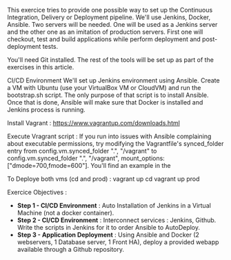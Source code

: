 This exercice tries to provide one possible way to set up the Continuous Integration, Delivery or Deployment pipeline. We'll use Jenkins, Docker, Ansible. Two servers will be needed. One will be used as a Jenkins server and the other one as an imitation of production servers. First one will checkout, test and build applications while perform deployment and post-deployment tests.

You'll need Git installed. The rest of the tools will be set up as part of the exercises in this article.

CI/CD Environment
We'll set up Jenkins environment using Ansible. Create a VM with Ubuntu (use your VirtualBox VM or CloudVM) and run the bootstrap.sh script. The only purpose of that script is to install Ansible. Once that is done, Ansible will make sure that Docker is installed and Jenkins process is running.

Install Vagrant :
https://www.vagrantup.com/downloads.html

Execute Vragrant script :
If you run into issues with Ansible complaining about executable permissions, try modifying the Vagrantfile's synced_folder entry from config.vm.synced_folder ".", "/vagrant" to
config.vm.synced_folder ".", "/vagrant", mount_options: ["dmode=700,fmode=600"]. You'll find an example in the

To Deploye both vms (cd and prod) :
vagrant up cd
vagrant up prod


Exercice Objectives :
* **Step 1 - CI/CD Environment** : Auto Installation of Jenkins in a Virtual Machine (not a docker container). 
* **Step 2 - CI/CD Environment** : Interconnect services : Jenkins, Github. Write the scripts in Jenkins for it to order Ansible to AutoDeploy. 
* **Step 3 - Application Deployment** : Using Ansible and Docker (2 webservers, 1 Database server, 1 Front HA), deploy a provided webapp available through a Github repository.

